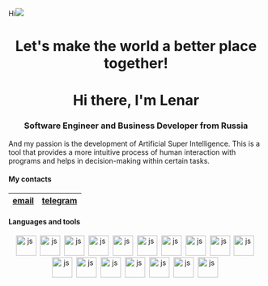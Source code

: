 Hi![](https://user-images.githubusercontent.com/18350557/176309783-0785949b-9127-417c-8b55-ab5a4333674e.gif)
<div id="header" align="center">
  <h1>Let's make the world a better place together!</h1>
</div>

<div id="header" align="center">
  <h1>Hi there, I'm Lenar</h1>
  <h3> Software Engineer and Business Developer from Russia</h3>
</div>


And my passion is the development of Artificial Super Intelligence. This is a tool that provides a more intuitive process of human interaction with programs and helps in decision-making within certain tasks.

#### My contacts

| [email](lenargabidullin251@gmail.com)| [telegram](https://t.me/Lenar_Gabidullin) |
|:-----------------:|:------------------------:|

#### Languages and tools

<div id="pictures" align="center">
  <a>
    <img src="https://cdn.jsdelivr.net/gh/devicons/devicon@latest/icons/java/java-original-wordmark.svg"
    title="js" width="40" height="40"/>&nbsp;
    <img src="https://cdn.jsdelivr.net/gh/devicons/devicon@latest/icons/c/c-original.svg" 
    title="js" width="40" height="40"/>&nbsp;
    <img src="https://cdn.jsdelivr.net/gh/devicons/devicon@latest/icons/python/python-original-wordmark.svg"
    title="js" width="40" height="40"/>&nbsp;
    <img src="https://cdn.jsdelivr.net/gh/devicons/devicon@latest/icons/julia/julia-original.svg"
    title="js" width="40" height="40"/>&nbsp;
    <img src="https://cdn.jsdelivr.net/gh/devicons/devicon@latest/icons/css3/css3-original.svg"
    title="js" width="40" height="40"/>&nbsp;
    <img src="https://cdn.jsdelivr.net/gh/devicons/devicon@latest/icons/html5/html5-original.svg"
    title="js" width="40" height="40"/>&nbsp;
    <img src="https://cdn.jsdelivr.net/gh/devicons/devicon@latest/icons/intellij/intellij-original.svg" 
    title="js" width="40" height="40"/>&nbsp;
    <img src="https://cdn.jsdelivr.net/gh/devicons/devicon@latest/icons/pycharm/pycharm-original.svg"
    title="js" width="40" height="40"/>&nbsp;
    <img src="https://cdn.jsdelivr.net/gh/devicons/devicon@latest/icons/git/git-original.svg"
    title="js" width="40" height="40"/>&nbsp;
    <img src="https://cdn.jsdelivr.net/gh/devicons/devicon@latest/icons/github/github-original.svg"
    title="js" width="40" height="40"/>&nbsp;
    <img src="https://cdn.jsdelivr.net/gh/devicons/devicon@latest/icons/linux/linux-original.svg"
    title="js" width="40" height="40"/>&nbsp; 
    <img src="https://cdn.jsdelivr.net/gh/devicons/devicon@latest/icons/postgresql/postgresql-original.svg"
    title="js" width="40" height="40"/>&nbsp;
    <img src="https://cdn.jsdelivr.net/gh/devicons/devicon@latest/icons/k8s/k8s-original.svg"
    title="js" width="40" height="40"/>&nbsp;
    <img src="https://cdn.jsdelivr.net/gh/devicons/devicon@latest/icons/docker/docker-original.svg"
    title="js" width="40" height="40"/>&nbsp;
    <img src="https://cdn.jsdelivr.net/gh/devicons/devicon@latest/icons/postman/postman-original.svg"
    title="js" width="40" height="40"/>&nbsp;
    <img src="https://cdn.jsdelivr.net/gh/devicons/devicon@latest/icons/nginx/nginx-original.svg"
    title="js" width="40" height="40"/>&nbsp;
    <img src="https://cdn.jsdelivr.net/gh/devicons/devicon@latest/icons/pandas/pandas-original.svg"
    title="js" width="40" height="40"/>&nbsp;
  </a>
</div>
